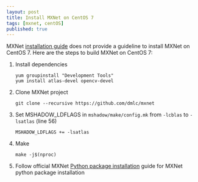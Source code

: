 ```yaml
---
layout: post
title: Install MXNet on CentOS 7
tags: [mxnet, centOS]
published: true
---
```


MXNet [installation guide](http://mxnet.readthedocs.io/en/latest/how_to/build.html) does not provide a guideline to install MXNet on CentOS 7. Here are the steps to build MXNet on CentOS 7:

1. Install dependencies

    ```shell
    yum groupinstall "Development Tools" 
    yum install atlas-devel opencv-devel
    ```
  
2. Clone MXNet project

    ```shell
    git clone --recursive https://github.com/dmlc/mxnet
    ```
  
3. Set MSHADOW_LDFLAGS in `mshadow/make/config.mk` from `-lcblas` to `-lsatlas` (line 56)

    ```shell
    MSHADOW_LDFLAGS += -lsatlas
    ```
  
4. Make

    ```shell
    make -j$(nproc)
    ```
  
5. Follow official MXNet [Python package installation](http://mxnet.readthedocs.io/en/latest/how_to/build.html#python-package-installation) guide for MXNet python package installation
